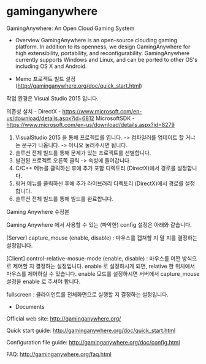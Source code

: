 gaminganywhere
==============

GamingAnywhere: An Open Cloud Gaming System
* Overview
GamingAnywhere is an open-source clouding gaming platform. In addition to its
openness, we design GamingAnywhere for high extensibility, portability, and
reconfigurability. GamingAnywhere currently supports Windows and Linux, and
can be ported to other OS's including OS X and Android.

* Memo
프로젝트 빌드 설정 (http://gaminganywhere.org/doc/quick_start.html)

작업 환경은 Visual Studio 2015 입니다.
 
의존성 설치 -
DirectX - https://www.microsoft.com/en-us/download/details.aspx?id=6812 
MicrosoftSDK - https://www.microsoft.com/en-us/download/details.aspx?id=8279
 
1. VisualStudio 2015 을 통해 프로젝트를 엽니다. -> 컴파일러를 업데이트 할 거냐는 문구가 나옵니다. -> 아니오 눌러주시면 됩니다.
2. 솔루션 전체 빌드를 통해 문제가 있는 프로젝트를 선별합니다.
3. 발견된 프로젝트 오른쪽 클릭 -> 속성에 들어갑니다.
4. C/C++ 메뉴를 클릭하신 후에 추가 포함 디렉토리 (DirectX)에서 경로를 설정합니다.
5. 링커 메뉴를 클릭하신 후에 추가 라이브러리 디렉토리 (DirectX)에서 경로를 설정합니다.
6. 솔루션 전체 빌드를 통해 빌드를 완료합니다.

Gaming Anywhere 수정본
 
Gaming Anywhere 에서 사용할 수 있는 (파악한) config 설정은 아래와 같습니다.
 
[Server]
capture_mouse (enable, disable) : 마우스를 캡쳐할 지 말 지를 결정하는 설정입니다.
 
[Client]
control-relative-mosue-mode (enable, disable) :
마우스를 어떤 방식으로 제어할 지 결정하는 설정입니다.
enable 로 설정하시게 되면, relative 한 위치에서 마우스를 제어하실 수 있습니다. enable 모드를 설정하시면 서버에서 capture_mouse 설정을 enable 로 주셔야 합니다.
 
fullscreen : 클라이언트를 전체화면으로 실행할 지 결정하는 설정입니다.


* Documents

Official web site: http://gaminganywhere.org/

Quick start guide: http://gaminganywhere.org/doc/quick_start.html

Configuration file guide: http://gaminganywhere.org/doc/config.html

FAQ: http://gaminganywhere.org/faq.html

